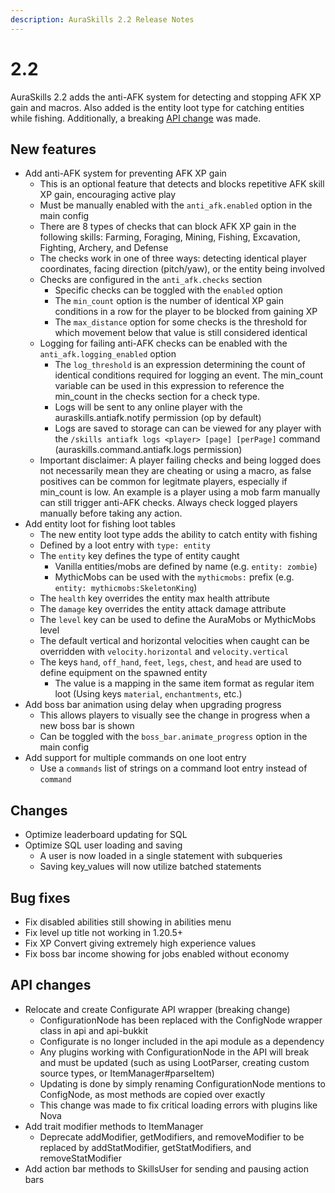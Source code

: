 ```yaml
---
description: AuraSkills 2.2 Release Notes
---
```


# 2.2

AuraSkills 2.2 adds the anti-AFK system for detecting and stopping AFK XP gain and macros. Also added is the entity loot type for catching entities while fishing. Additionally, a breaking [API change](2.2.md#api-changes) was made.

## New features

* Add anti-AFK system for preventing AFK XP gain
  * This is an optional feature that detects and blocks repetitive AFK skill XP gain, encouraging active play
  * Must be manually enabled with the `anti_afk.enabled` option in the main config
  * There are 8 types of checks that can block AFK XP gain in the following skills: Farming, Foraging, Mining, Fishing, Excavation, Fighting, Archery, and Defense
  * The checks work in one of three ways: detecting identical player coordinates, facing direction (pitch/yaw), or the entity being involved
  * Checks are configured in the `anti_afk.checks` section
    * Specific checks can be toggled with the `enabled` option
    * The `min_count` option is the number of identical XP gain conditions in a row for the player to be blocked from gaining XP
    * The `max_distance` option for some checks is the threshold for which movement below that value is still considered identical
  * Logging for failing anti-AFK checks can be enabled with the `anti_afk.logging_enabled` option
    * The `log_threshold` is an expression determining the count of identical conditions required for logging an event. The min\_count variable can be used in this expression to reference the min\_count in the checks section for a check type.
    * Logs will be sent to any online player with the auraskills.antiafk.notify permission (op by default)
    * Logs are saved to storage can can be viewed for any player with the `/skills antiafk logs <player> [page] [perPage]` command (auraskills.command.antiafk.logs permission)
  * Important disclaimer: A player failing checks and being logged does not necessarily mean they are cheating or using a macro, as false positives can be common for legitmate players, especially if min\_count is low. An example is a player using a mob farm manually can still trigger anti-AFK checks. Always check logged players manually before taking any action.
* Add entity loot for fishing loot tables
  * The new entity loot type adds the ability to catch entity with fishing
  * Defined by a loot entry with `type: entity`
  * The `entity` key defines the type of entity caught
    * Vanilla entities/mobs are defined by name (e.g. `entity: zombie`)
    * MythicMobs can be used with the `mythicmobs:` prefix (e.g. `entity: mythicmobs:SkeletonKing`)
  * The `health` key overrides the entity max health attribute
  * The `damage` key overrides the entity attack damage attribute
  * The `level` key can be used to define the AuraMobs or MythicMobs level
  * The default vertical and horizontal velocities when caught can be overridden with `velocity.horizontal` and `velocity.vertical`
  * The keys `hand`, `off_hand`, `feet`, `legs`, `chest`, and `head` are used to define equipment on the spawned entity
    * The value is a mapping in the same item format as regular item loot (Using keys `material`, `enchantments`, etc.)
* Add boss bar animation using delay when upgrading progress
  * This allows players to visually see the change in progress when a new boss bar is shown
  * Can be toggled with the `boss_bar.animate_progress` option in the main config
* Add support for multiple commands on one loot entry
  * Use a `commands` list of strings on a command loot entry instead of `command`

## Changes

* Optimize leaderboard updating for SQL
* Optimize SQL user loading and saving
  * A user is now loaded in a single statement with subqueries
  * Saving key\_values will now utilize batched statements

## Bug fixes

* Fix disabled abilities still showing in abilities menu
* Fix level up title not working in 1.20.5+
* Fix XP Convert giving extremely high experience values
* Fix boss bar income showing for jobs enabled without economy

## API changes

* Relocate and create Configurate API wrapper (breaking change)
  * ConfigurationNode has been replaced with the ConfigNode wrapper class in api and api-bukkit
  * Configurate is no longer included in the api module as a dependency
  * Any plugins working with ConfigurationNode in the API will break and must be updated (such as using LootParser, creating custom source types, or ItemManager#parseItem)
  * Updating is done by simply renaming ConfigurationNode mentions to ConfigNode, as most methods are copied over exactly
  * This change was made to fix critical loading errors with plugins like Nova
* Add trait modifier methods to ItemManager
  * Deprecate addModifier, getModifiers, and removeModifier to be replaced by addStatModifier, getStatModifiers, and removeStatModifier
* Add action bar methods to SkillsUser for sending and pausing action bars
